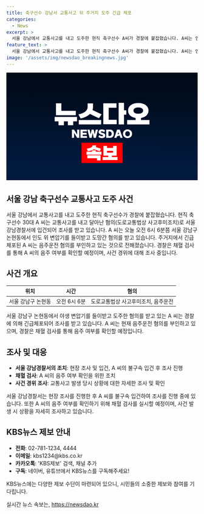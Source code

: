 ```yaml
---
title: 축구선수 강남서 교통사고 뒤 주거지 도주 긴급 체포
categories:
  - News
excerpt: >
  서울 강남에서 교통사고를 내고 도주한 현직 축구선수 A씨가 경찰에 붙잡혔습니다. A씨는 인도 위 변압기를 들이받고 도주한 혐의를 받고 있으며, 음주운전을 부인 중입니다. 경찰은 음주 여부를 채혈 검사로 확인할 예정이며, 사건 경위에 대해 조사 중입니다. A씨는 현재 조사를 위해 입건되어 있습니다.
feature_text: >
  서울 강남에서 교통사고를 내고 도주한 현직 축구선수 A씨가 경찰에 붙잡혔습니다. A씨는 인도 위 변압기를 들이받고 도주한 혐의를 받고 있으며, 음주운전을 부인 중입니다. 경찰은 음주 여부를 채혈 검사로 확인할 예정이며, 사건 경위에 대해 조사 중입니다. A씨는 현재 조사를 위해 입건되어 있습니다.
image: '/assets/img/newsdao_breakingnews.jpg'
---
```


<p><img src="/assets/img/newsdao_breakingnews.jpg" alt="ranknews 속보" /></p>

<h2>서울 강남 축구선수 교통사고 도주 사건</h2>

<p data-ke-size="size16">서울 강남에서 교통사고를 내고 도주한 현직 축구선수가 경찰에 붙잡혔습니다. 현직 축구선수 30대 A 씨는 교통사고를 내고 달아난 혐의(도로교통법상 사고후미조치)로 서울 강남경찰서에 입건되어 조사를 받고 있습니다. A 씨는 오늘 오전 6시 6분쯤 서울 강남구 논현동에서 인도 위 변압기를 들이받고 도망간 혐의를 받고 있습니다. 주거지에서 긴급체포된 A 씨는 음주운전 혐의를 부인하고 있는 것으로 전해졌습니다. 경찰은 채혈 검사를 통해 A 씨의 음주 여부를 확인할 예정이며, 사건 경위에 대해 조사 중입니다.</p>

<h2 data-ke-size="size26">사건 개요</h2>

<table>
<thead>
<tr>
<th style="text-align: center;">위치</th>
<th style="text-align: center;">시간</th>
<th style="text-align: center;">혐의</th>
</tr>
</thead>
<tbody>
<tr>
<td style="text-align: center;">서울 강남구 논현동</td>
<td style="text-align: center;">오전 6시 6분</td>
<td style="text-align: center;">도로교통법상 사고후미조치, 음주운전</td>
</tr>
</tbody>
</table>

<p data-ke-size="size16">서울 강남구 논현동에서 야생 변압기를 들이받고 도주한 혐의를 받고 있는 A 씨는 경찰에 의해 긴급체포되어 조사를 받고 있습니다. A 씨는 현재 음주운전 혐의를 부인하고 있으며, 경찰은 채혈 검사를 통해 음주 여부를 확인할 예정입니다.</p>

<h2 data-ke-size="size26">조사 및 대응</h2>

<ul>
<li style="text-align: left;"><b>서울 강남경찰서의 조치</b>: 현장 조사 및 입건, A 씨의 불구속 입건 후 조사 진행</li>
<li style="text-align: left;"><b>채혈 검사</b>: A 씨의 음주 여부 확인을 위한 조치</li>
<li style="text-align: left;"><b>사건 경위 조사</b>: 교통사고 발생 당시 상황에 대한 자세한 조사 및 확인</li>
</ul>

<p data-ke-size="size16">서울 강남경찰서는 현장 조사를 진행한 후 A 씨를 불구속 입건하여 조사를 진행 중에 있습니다. 또한 A 씨의 음주 여부를 확인하기 위해 채혈 검사를 실시할 예정이며, 사건 발생 시 상황을 자세히 조사하고 있습니다.</p>

<h2 data-ke-size="size26">KBS뉴스 제보 안내</h2>

<ul>
<li style="text-align: left;"><b>전화</b>: 02-781-1234, 4444</li>
<li style="text-align: left;"><b>이메일</b>: kbs1234@kbs.co.kr</li>
<li style="text-align: left;"><b>카카오톡</b>: 'KBS제보' 검색, 채널 추가</li>
<li style="text-align: left;"><b>구독</b>: 네이버, 유튜브에서 KBS뉴스를 구독해주세요!</li>
</ul>

<p data-ke-size="size16">KBS뉴스에는 다양한 제보 수단이 마련되어 있으니, 시민들의 소중한 제보와 참여를 기다립니다.</p>
실시간 뉴스 속보는, <a href="https://newsdao.kr" rel="dofollow">https://newsdao.kr</a>


